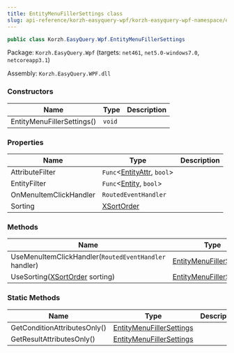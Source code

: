 ```yaml
---
title: EntityMenuFillerSettings class
slug: api-reference/korzh-easyquery-wpf/korzh-easyquery-wpf-namespace/entitymenufillersettings-class
---
```



```csharp
public class Korzh.EasyQuery.Wpf.EntityMenuFillerSettings

```
Package: `Korzh.EasyQuery.Wpf` (targets: `net461`, `net5.0-windows7.0`, `netcoreapp3.1`)

Assembly: `Korzh.EasyQuery.WPF.dll`

### Constructors

| Name | Type | Description | 
| --- | --- | --- | 
| EntityMenuFillerSettings() | `void` |  | 


### Properties

| Name | Type | Description | 
| --- | --- | --- | 
| AttributeFilter | `Func`&lt;[EntityAttr](/api-reference/korzh-easyquery/korzh-easyquery-namespace/entityattr-class), `bool`&gt; |  | 
| EntityFilter | `Func`&lt;[Entity](/api-reference/korzh-easyquery/korzh-easyquery-namespace/entity-class), `bool`&gt; |  | 
| OnMenuItemClickHandler | `RoutedEventHandler` |  | 
| Sorting | [XSortOrder](/api-reference/korzh-easyquery-wpf/korzh-easyquery-wpf-namespace/xsortorder-enum) |  | 


### Methods

| Name | Type | Description | 
| --- | --- | --- | 
| UseMenuItemClickHandler(`RoutedEventHandler` handler) | [EntityMenuFillerSettings](/api-reference/korzh-easyquery-wpf/korzh-easyquery-wpf-namespace/entitymenufillersettings-class) |  | 
| UseSorting([XSortOrder](/api-reference/korzh-easyquery-wpf/korzh-easyquery-wpf-namespace/xsortorder-enum) sorting) | [EntityMenuFillerSettings](/api-reference/korzh-easyquery-wpf/korzh-easyquery-wpf-namespace/entitymenufillersettings-class) |  | 


### Static Methods

| Name | Type | Description | 
| --- | --- | --- | 
| GetConditionAttributesOnly() | [EntityMenuFillerSettings](/api-reference/korzh-easyquery-wpf/korzh-easyquery-wpf-namespace/entitymenufillersettings-class) |  | 
| GetResultAttributesOnly() | [EntityMenuFillerSettings](/api-reference/korzh-easyquery-wpf/korzh-easyquery-wpf-namespace/entitymenufillersettings-class) |  |